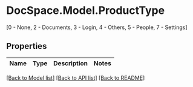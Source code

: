 # DocSpace.Model.ProductType
[0 - None, 2 - Documents, 3 - Login, 4 - Others, 5 - People, 7 - Settings]

## Properties

Name | Type | Description | Notes
------------ | ------------- | ------------- | -------------

[[Back to Model list]](../README.md#documentation-for-models) [[Back to API list]](../README.md#documentation-for-api-endpoints) [[Back to README]](../README.md)

